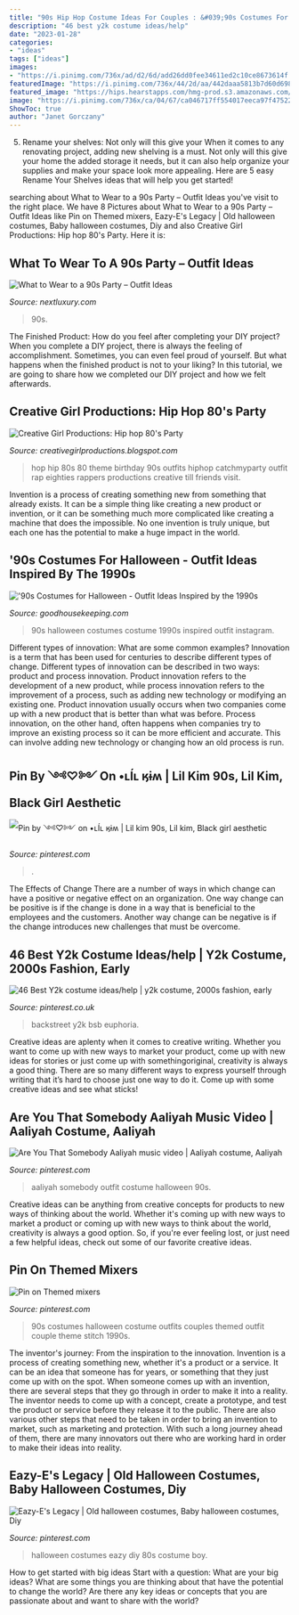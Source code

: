 ```yaml
---
title: "90s Hip Hop Costume Ideas For Couples : &#039;90s Costumes For Halloween"
description: "46 best y2k costume ideas/help"
date: "2023-01-28"
categories:
- "ideas"
tags: ["ideas"]
images:
- "https://i.pinimg.com/736x/ad/d2/6d/add26dd0fee34611ed2c10ce8673614f.jpg"
featuredImage: "https://i.pinimg.com/736x/44/2d/aa/442daaa5813b7d60d698a304e86d0397--costumes-kids-halloween-costumes.jpg"
featured_image: "https://hips.hearstapps.com/hmg-prod.s3.amazonaws.com/images/catdog-1530896854.jpg?crop=0.8333333333333334xw:1xh;center,top&amp;resize=480:*"
image: "https://i.pinimg.com/736x/ca/04/67/ca046717ff554017eeca97f475222856--aaliyah-style-this-video.jpg"
ShowToc: true
author: "Janet Gorczany"
---
```



5. Rename your shelves: Not only will this give your
When it comes to any renovating project, adding new shelving is a must. Not only will this give your home the added storage it needs, but it can also help organize your supplies and make your space look more appealing. Here are 5 easy Rename Your Shelves ideas that will help you get started!

	

		
searching about What to Wear to a 90s Party – Outfit Ideas you've visit to the right place. We have 8 Pictures about What to Wear to a 90s Party – Outfit Ideas like Pin on Themed mixers, Eazy-E&#039;s Legacy | Old halloween costumes, Baby halloween costumes, Diy and also Creative Girl Productions: Hip hop 80&#039;s Party. Here it is:
		
    
## What To Wear To A 90s Party – Outfit Ideas

<img loading=lazy src="https://nextluxury.com/wp-content/uploads/birthday-back-to-90s-outfit.jpg" onerror="this.onerror=null;this.src='https://tse4.mm.bing.net/th?id=OIP.NYDpWiqZM9we7RykjLfiYAHaJP&amp;pid=15.1';" alt="What to Wear to a 90s Party – Outfit Ideas">

_Source: nextluxury.com_

>90s. 

	

The Finished Product: How do you feel after completing your DIY project?
When you complete a DIY project, there is always the feeling of accomplishment. Sometimes, you can even feel proud of yourself. But what happens when the finished product is not to your liking? In this tutorial, we are going to share how we completed our DIY project and how we felt afterwards.

    
## Creative Girl Productions: Hip Hop 80&#039;s Party

<img loading=lazy src="http://1.bp.blogspot.com/-7jbjYeLqsk8/T0m2ocWgmpI/AAAAAAAAAbY/7qnhcB4s6rw/s1600/IMG_8246.jpg" onerror="this.onerror=null;this.src='https://tse4.mm.bing.net/th?id=OIP.Qr9LNWIdyRNwMqvYOqMl1AHaJ4&amp;pid=15.1';" alt="Creative Girl Productions: Hip hop 80&#039;s Party">

_Source: creativegirlproductions.blogspot.com_

>hop hip 80s 80 theme birthday 90s outfits hiphop catchmyparty outfit rap eighties rappers productions creative till friends visit. 

	

Invention is a process of creating something new from something that already exists. It can be a simple thing like creating a new product or invention, or it can be something much more complicated like creating a machine that does the impossible. No one invention is truly unique, but each one has the potential to make a huge impact in the world.

    
## &#039;90s Costumes For Halloween - Outfit Ideas Inspired By The 1990s

<img loading=lazy src="https://hips.hearstapps.com/hmg-prod.s3.amazonaws.com/images/catdog-1530896854.jpg?crop=0.8333333333333334xw:1xh;center,top&amp;resize=480:*" onerror="this.onerror=null;this.src='https://tse2.mm.bing.net/th?id=OIP.Fl7000OSEP1kAN1sF4WC9gHaLH&amp;pid=15.1';" alt="&#039;90s Costumes for Halloween - Outfit Ideas Inspired by the 1990s">

_Source: goodhousekeeping.com_

>90s halloween costumes costume 1990s inspired outfit instagram. 

	

Different types of innovation: What are some common examples?
Innovation is a term that has been used for centuries to describe different types of change. Different types of innovation can be described in two ways: product and process innovation. Product innovation refers to the development of a new product, while process innovation refers to the improvement of a process, such as adding new technology or modifying an existing one. 
Product innovation usually occurs when two companies come up with a new product that is better than what was before. Process innovation, on the other hand, often happens when companies try to improve an existing process so it can be more efficient and accurate. This can involve adding new technology or changing how an old process is run.

    
## Pin By ༺♡༻ On •ʟÍʟ ӄɨʍ | Lil Kim 90s, Lil Kim, Black Girl Aesthetic

<img loading=lazy src="https://i.pinimg.com/originals/e7/f3/45/e7f3452a9cae2fabed53e174a7ae2d4f.jpg" onerror="this.onerror=null;this.src='https://tse4.mm.bing.net/th?id=OIP.H1jcG5jeZ0Y8t_iqrOSklgAAAA&amp;pid=15.1';" alt="Pin by ༺♡༻ on •ʟÍʟ ӄɨʍ | Lil kim 90s, Lil kim, Black girl aesthetic">

_Source: pinterest.com_

>. 

	

The Effects of Change
There are a number of ways in which change can have a positive or negative effect on an organization. One way change can be positive is if the change is done in a way that is beneficial to the employees and the customers. Another way change can be negative is if the change introduces new challenges that must be overcome.

    
## 46 Best Y2k Costume Ideas/help | Y2k Costume, 2000s Fashion, Early

<img loading=lazy src="https://i.pinimg.com/474x/b6/23/48/b62348c3ca4375173812519a41febdad.jpg" onerror="this.onerror=null;this.src='https://tse1.mm.bing.net/th?id=OIP.0bPw3R38IvqLww1jV9Wy5gAAAA&amp;pid=15.1';" alt="46 Best Y2k costume ideas/help | y2k costume, 2000s fashion, early">

_Source: pinterest.co.uk_

>backstreet y2k bsb euphoria. 

	

Creative ideas are aplenty when it comes to creative writing. Whether you want to come up with new ways to market your product, come up with new ideas for stories or just come up with somethingoriginal, creativity is always a good thing. There are so many different ways to express yourself through writing that it’s hard to choose just one way to do it. Come up with some creative ideas and see what sticks!

    
## Are You That Somebody Aaliyah Music Video | Aaliyah Costume, Aaliyah

<img loading=lazy src="https://i.pinimg.com/736x/ca/04/67/ca046717ff554017eeca97f475222856--aaliyah-style-this-video.jpg" onerror="this.onerror=null;this.src='https://tse4.mm.bing.net/th?id=OIP.SUvvHdOE-mT5jMUsuhbW7AHaFo&amp;pid=15.1';" alt="Are You That Somebody Aaliyah music video | Aaliyah costume, Aaliyah">

_Source: pinterest.com_

>aaliyah somebody outfit costume halloween 90s. 

	

Creative ideas can be anything from creative concepts for products to new ways of thinking about the world. Whether it's coming up with new ways to market a product or coming up with new ways to think about the world, creativity is always a good option. So, if you're ever feeling lost, or just need a few helpful ideas, check out some of our favorite creative ideas.

    
## Pin On Themed Mixers

<img loading=lazy src="https://i.pinimg.com/736x/ad/d2/6d/add26dd0fee34611ed2c10ce8673614f.jpg" onerror="this.onerror=null;this.src='https://tse2.mm.bing.net/th?id=OIP.WPBo9W_iQY_tr04kS-1qxQHaJ3&amp;pid=15.1';" alt="Pin on Themed mixers">

_Source: pinterest.com_

>90s costumes halloween costume outfits couples themed outfit couple theme stitch 1990s. 

	

The inventor's journey: From the inspiration to the innovation.
Invention is a process of creating something new, whether it's a product or a service. It can be an idea that someone has for years, or something that they just come up with on the spot. When someone comes up with an invention, there are several steps that they go through in order to make it into a reality. The inventor needs to come up with a concept, create a prototype, and test the product or service before they release it to the public. There are also various other steps that need to be taken in order to bring an invention to market, such as marketing and protection. With such a long journey ahead of them, there are many innovators out there who are working hard in order to make their ideas into reality.

    
## Eazy-E&#039;s Legacy | Old Halloween Costumes, Baby Halloween Costumes, Diy

<img loading=lazy src="https://i.pinimg.com/736x/44/2d/aa/442daaa5813b7d60d698a304e86d0397--costumes-kids-halloween-costumes.jpg" onerror="this.onerror=null;this.src='https://tse2.mm.bing.net/th?id=OIP.y-l89TKb1v8Cke3PUFaTcQHaHY&amp;pid=15.1';" alt="Eazy-E&#039;s Legacy | Old halloween costumes, Baby halloween costumes, Diy">

_Source: pinterest.com_

>halloween costumes eazy diy 80s costume boy. 

	

How to get started with big ideas
Start with a question: What are your big ideas? 
What are some things you are thinking about that have the potential to change the world? Are there any key ideas or concepts that you are passionate about and want to share with the world?

